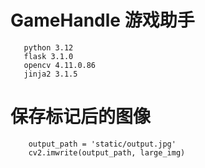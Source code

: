 # GameHandle 游戏助手

       python 3.12
       flask 3.1.0
       opencv 4.11.0.86
       jinja2 3.1.5


 # 保存标记后的图像
        output_path = 'static/output.jpg'
        cv2.imwrite(output_path, large_img)
